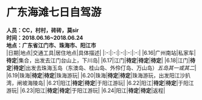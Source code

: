 # 广东海滩七日自驾游
**人员：CC，村村，砖砖，莫sir**    
**时间：2018.06.16~2018.06.24**  
**地点：广东省江门市、珠海市、阳江市**  
|日期|地点|交通工具|居住地点|具体描述|
|:-:|:-:|:-:|:-:|:-:|
|6.16|广州南站|私家车|**待定**|集合，出发去江门台山上，下川岛|
|6.17|江门|**待定**|**待定**|**待定**|
|6.18|江门|**待定**|**待定**|出发去珠海玉岛（东澳岛、桂山岛、外伶仃岛、万山岛）*五岛其一或其二*|
|6.19|珠海|**待定**|**待定**|珠海游玩|
|6.20|珠海|**待定**|**待定**|珠海游玩，出发阳江沙扒湾，闸坡海陵岛|
|6.21|阳江|**待定**|**待定**|于阳江游玩|
|6.22|阳江|**待定**|**待定**|于阳江游玩|
|6.23|阳江|**待定**|**待定**|于阳江游玩|
|6.24|阳江|**待定**|**待定**|返程|






